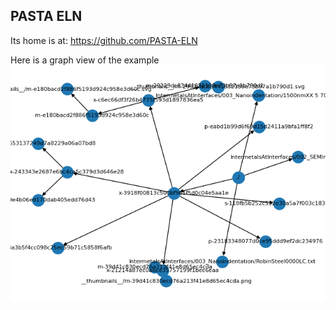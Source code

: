 ## PASTA ELN
Its home is at: https://github.com/PASTA-ELN

Here is a graph view of the example
![](PASTA.png)

